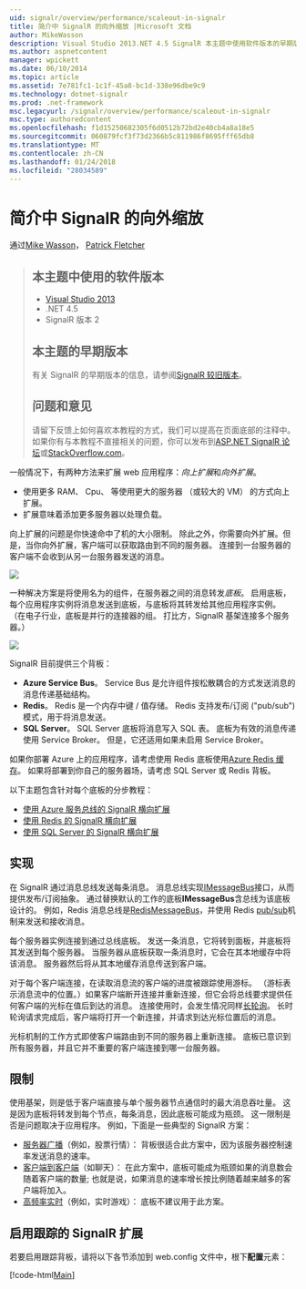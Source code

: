 ```yaml
---
uid: signalr/overview/performance/scaleout-in-signalr
title: 简介中 SignalR 的向外缩放 |Microsoft 文档
author: MikeWasson
description: Visual Studio 2013.NET 4.5 SignalR 本主题中使用软件版本的早期版本的信息的本主题的版本 2 早期版本...
ms.author: aspnetcontent
manager: wpickett
ms.date: 06/10/2014
ms.topic: article
ms.assetid: 7e781fc1-1c1f-45a8-bc1d-338e96dbe9c9
ms.technology: dotnet-signalr
ms.prod: .net-framework
msc.legacyurl: /signalr/overview/performance/scaleout-in-signalr
msc.type: authoredcontent
ms.openlocfilehash: f1d15250682305f6d0512b72bd2e40cb4a8a18e5
ms.sourcegitcommit: 060879fcf3f73d2366b5c811986f8695fff65db8
ms.translationtype: MT
ms.contentlocale: zh-CN
ms.lasthandoff: 01/24/2018
ms.locfileid: "28034589"
---
```

<a name="introduction-to-scaleout-in-signalr"></a>简介中 SignalR 的向外缩放
====================
通过[Mike Wasson](https://github.com/MikeWasson)， [Patrick Fletcher](https://github.com/pfletcher)

> ## <a name="software-versions-used-in-this-topic"></a>本主题中使用的软件版本
> 
> 
> - [Visual Studio 2013](https://www.microsoft.com/visualstudio/eng/2013-downloads)
> - .NET 4.5
> - SignalR 版本 2
>   
> 
> 
> ## <a name="previous-versions-of-this-topic"></a>本主题的早期版本
> 
> 有关 SignalR 的早期版本的信息，请参阅[SignalR 较旧版本](../older-versions/index.md)。
> 
> ## <a name="questions-and-comments"></a>问题和意见
> 
> 请留下反馈上如何喜欢本教程的方式，我们可以提高在页面底部的注释中。 如果你有与本教程不直接相关的问题，你可以发布到[ASP.NET SignalR 论坛](https://forums.asp.net/1254.aspx/1?ASP+NET+SignalR)或[StackOverflow.com](http://stackoverflow.com/)。


一般情况下，有两种方法来扩展 web 应用程序：*向上扩展*和*向外扩展*。

- 使用更多 RAM、 Cpu、 等使用更大的服务器 （或较大的 VM） 的方式向上扩展。
- 扩展意味着添加更多服务器以处理负载。

向上扩展的问题是你快速命中了机的大小限制。 除此之外，你需要向外扩展。但是，当你向外扩展，客户端可以获取路由到不同的服务器。 连接到一台服务器的客户端不会收到从另一台服务器发送的消息。

![](scaleout-in-signalr/_static/image1.png)

一种解决方案是将使用名为的组件，在服务器之间的消息转发*底板*。 启用底板，每个应用程序实例将消息发送到底板，与底板将其转发给其他应用程序实例。 （在电子行业，底板是并行的连接器的组。 打比方，SignalR 基架连接多个服务器。）

![](scaleout-in-signalr/_static/image2.png)

SignalR 目前提供三个背板：

- **Azure Service Bus**。 Service Bus 是允许组件按松散耦合的方式发送消息的消息传递基础结构。
- **Redis**。 Redis 是一个内存中键 / 值存储。 Redis 支持发布/订阅 ("pub/sub") 模式，用于将消息发送。
- **SQL Server**。 SQL Server 底板将消息写入 SQL 表。 底板为有效的消息传递使用 Service Broker。 但是，它还适用如果未启用 Service Broker。

如果你部署 Azure 上的应用程序，请考虑使用 Redis 底板使用[Azure Redis 缓存](https://azure.microsoft.com/services/cache/)。 如果将部署到你自己的服务器场，请考虑 SQL Server 或 Redis 背板。

以下主题包含针对每个底板的分步教程：

- [使用 Azure 服务总线的 SignalR 横向扩展](scaleout-with-windows-azure-service-bus.md)
- [使用 Redis 的 SignalR 横向扩展](scaleout-with-redis.md)
- [使用 SQL Server 的 SignalR 横向扩展](scaleout-with-sql-server.md)

## <a name="implementation"></a>实现

在 SignalR 通过消息总线发送每条消息。 消息总线实现[IMessageBus](https://msdn.microsoft.com/library/microsoft.aspnet.signalr.messaging.imessagebus(v=vs.100).aspx)接口，从而提供发布/订阅抽象。 通过替换默认的工作的底板**IMessageBus**含总线为该底板设计的。 例如，Redis 消息总线是[RedisMessageBus](https://msdn.microsoft.com/library/microsoft.aspnet.signalr.redis.redismessagebus(v=vs.100).aspx)，并使用 Redis [pub/sub](http://redis.io/topics/pubsub)机制来发送和接收消息。

每个服务器实例连接到通过总线底板。 发送一条消息，它将转到面板，并底板将其发送到每个服务器。 当服务器从底板获取一条消息时，它会在其本地缓存中将该消息。 服务器然后将从其本地缓存消息传送到客户端。

对于每个客户端连接，在读取消息流的客户端的进度被跟踪使用游标。 （游标表示消息流中的位置。）如果客户端断开连接并重新连接，但它会将总线要求提供任何客户端的光标在值后到达的消息。 连接使用时，会发生情况同样[长轮询](../getting-started/introduction-to-signalr.md#transports)。 长时轮询请求完成后，客户端将打开一个新连接，并请求到达光标位置后的消息。

光标机制的工作方式即使客户端路由到不同的服务器上重新连接。 底板已意识到所有服务器，并且它并不重要的客户端连接到哪一台服务器。

## <a name="limitations"></a>限制

使用基架，则是低于客户端直接与单个服务器节点通信时的最大消息吞吐量。 这是因为底板将转发到每个节点，每条消息，因此底板可能成为瓶颈。 这一限制是否是问题取决于应用程序。 例如，下面是一些典型的 SignalR 方案：

- [服务器广播](../getting-started/tutorial-server-broadcast-with-signalr.md)（例如，股票行情）： 背板很适合此方案中，因为该服务器控制速率发送消息的速率。
- [客户端到客户端](../getting-started/tutorial-getting-started-with-signalr.md)（如聊天）： 在此方案中，底板可能成为瓶颈如果的消息数会随着客户端的数量; 也就是说，如果消息的速率增长按比例随着越来越多的客户端将加入。
- [高频率实时](../getting-started/tutorial-high-frequency-realtime-with-signalr.md)（例如，实时游戏）： 底板不建议用于此方案。

## <a name="enabling-tracing-for-signalr-scaleout"></a>启用跟踪的 SignalR 扩展

若要启用跟踪背板，请将以下各节添加到 web.config 文件中，根下**配置**元素：

[!code-html[Main](scaleout-in-signalr/samples/sample1.html)]
